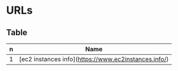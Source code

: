 # URLs

## Table
| n | Name                                                   |
| - | ------------------------------------------------------ |
| 1 | \[ec2 instances info\](https://www.ec2instances.info/) |
